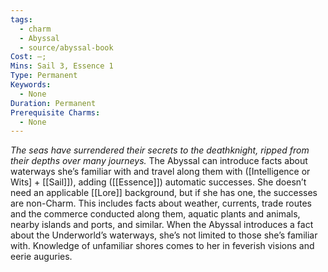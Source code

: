 ```yaml
---
tags:
  - charm
  - Abyssal
  - source/abyssal-book
Cost: —; 
Mins: Sail 3, Essence 1
Type: Permanent
Keywords:
  - None
Duration: Permanent
Prerequisite Charms:
  - None
---
```

*The seas have surrendered their secrets to the deathknight, ripped from their depths over many journeys.*
The Abyssal can introduce facts about waterways she’s familiar with and travel along them with ([Intelligence or Wits] + [[Sail]]), adding ([[Essence]]) automatic successes. She doesn’t need an applicable [[Lore]] background, but if she has one, the successes are non-Charm. This includes facts about weather, currents, trade routes and the commerce conducted along them, aquatic plants and animals, nearby islands and ports, and similar.
When the Abyssal introduces a fact about the Underworld’s waterways, she’s not limited to those she’s familiar with. Knowledge of unfamiliar shores comes to her in feverish visions and eerie auguries.